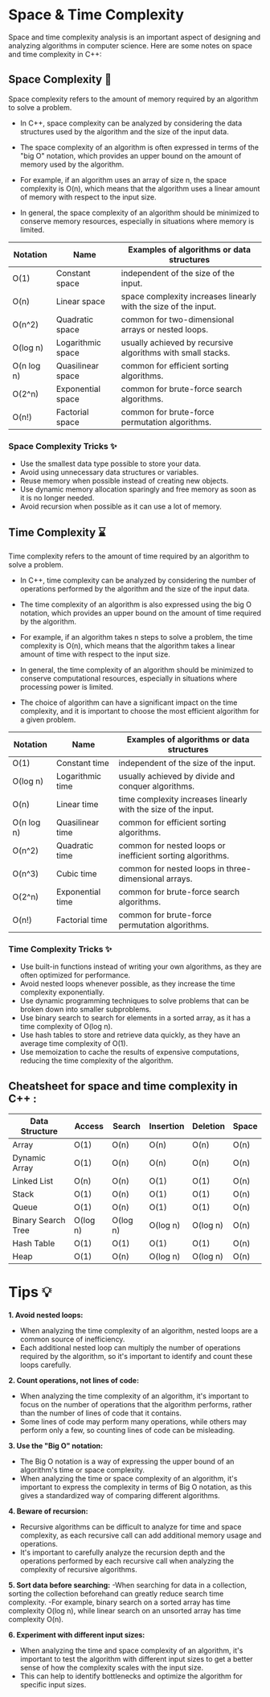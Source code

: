 
# Space & Time Complexity

Space and time complexity analysis is an important aspect of designing and analyzing algorithms in computer science. Here are some notes on space and time complexity in C++:

## Space Complexity :minidisc:
Space complexity refers to the amount of memory required by an algorithm to solve a problem.

* In C++, space complexity can be analyzed by considering the data structures used by the algorithm and the size of the input data.

* The space complexity of an algorithm is often expressed in terms of the "big O" notation, which provides an upper bound on the amount of memory used by the algorithm.

* For example, if an algorithm uses an array of size n, the space complexity is O(n), which means that the algorithm uses a linear amount of memory with respect to the input size.

* In general, the space complexity of an algorithm should be minimized to conserve memory resources, especially in situations where memory is limited.

| Notation |	Name |	Examples of algorithms or data structures |
|-------|-------|--------------------------------------------|
O(1)| Constant space| independent of the size of the input.
O(n)| Linear space| space complexity increases linearly with the size of the input.
O(n^2)| Quadratic space| common for two-dimensional arrays or nested loops.
O(log n)| Logarithmic space| usually achieved by recursive algorithms with small stacks.
O(n log n)| Quasilinear space| common for efficient sorting algorithms.
O(2^n)| Exponential space| common for brute-force search algorithms.
O(n!)| Factorial space| common for brute-force permutation algorithms.

### Space Complexity Tricks :sparkles:
- Use the smallest data type possible to store your data.
- Avoid using unnecessary data structures or variables.
- Reuse memory when possible instead of creating new objects.
- Use dynamic memory allocation sparingly and free memory as soon as it is no longer needed.
- Avoid recursion when possible as it can use a lot of memory.

## Time Complexity :hourglass:
Time complexity refers to the amount of time required by an algorithm to solve a problem.

* In C++, time complexity can be analyzed by considering the number of operations performed by the algorithm and the size of the input data.

* The time complexity of an algorithm is also expressed using the big O notation, which provides an upper bound on the amount of time required by the algorithm.

* For example, if an algorithm takes n steps to solve a problem, the time complexity is O(n), which means that the algorithm takes a linear amount of time with respect to the input size.

* In general, the time complexity of an algorithm should be minimized to conserve computational resources, especially in situations where processing power is limited.

* The choice of algorithm can have a significant impact on the time complexity, and it is important to choose the most efficient algorithm for a given problem.

| Notation |	Name |	Examples of algorithms or data structures |
|-------|-------|--------------------------------------------|
O(1)| Constant time| independent of the size of the input.
O(log n)| Logarithmic time| usually achieved by divide and conquer algorithms.
O(n)| Linear time| time complexity increases linearly with the size of the input.
O(n log n)| Quasilinear time| common for efficient sorting algorithms.
O(n^2)| Quadratic time| common for nested loops or inefficient sorting algorithms.
O(n^3)| Cubic time| common for nested loops in three-dimensional arrays.
O(2^n)| Exponential time| common for brute-force search algorithms.
O(n!)| Factorial time | common for brute-force permutation algorithms.

### Time Complexity Tricks :sparkles:
- Use built-in functions instead of writing your own algorithms, as they are often optimized for performance.
- Avoid nested loops whenever possible, as they increase the time complexity exponentially.
- Use dynamic programming techniques to solve problems that can be broken down into smaller subproblems.
- Use binary search to search for elements in a sorted array, as it has a time complexity of O(log n).
- Use hash tables to store and retrieve data quickly, as they have an average time complexity of O(1).
- Use memoization to cache the results of expensive computations, reducing the time complexity of the algorithm.

## Cheatsheet for space and time complexity in C++ :

|Data Structure|	Access|	Search|	Insertion|	Deletion|	Space|
|-----|-----|------|-------|--------|--------|
Array |	O(1) |	O(n) |	O(n) |	O(n)	|O(n)
Dynamic Array |	O(1) |	O(n) |	O(n) |	O(n) |	O(n)
Linked List |	O(n) | 	O(n) |	O(1) |	O(1) |	O(n)
Stack |	O(1) |	O(n) |	O(1) |	O(1) |	O(n)
Queue |	O(1) |	O(n) |	O(1) |	O(1) |	O(n)
Binary Search Tree |	O(log n) |	O(log n) |	O(log n) |	O(log n) |	O(n)
Hash Table |	O(1) |	O(1) |	O(1) |	O(1) |	O(n)
Heap |	O(1) |	O(n) |	O(log n) |	O(log n) |	O(n)


# Tips :bulb:
**1. Avoid nested loops:** <br>
- When analyzing the time complexity of an algorithm, nested loops are a common source of inefficiency. 
- Each additional nested loop can multiply the number of operations required by the algorithm, so it's important to identify and count these loops carefully.

**2. Count operations, not lines of code:**<br>
- When analyzing the time complexity of an algorithm, it's important to focus on the number of operations that the algorithm performs, rather than the number of lines of code that it contains. 
- Some lines of code may perform many operations, while others may perform only a few, so counting lines of code can be misleading.

**3. Use the "Big O" notation:**<br>
- The Big O notation is a way of expressing the upper bound of an algorithm's time or space complexity. 
- When analyzing the time or space complexity of an algorithm, it's important to express the complexity in terms of Big O notation, as this gives a standardized way of comparing different algorithms.

**4. Beware of recursion:**<br>
- Recursive algorithms can be difficult to analyze for time and space complexity, as each recursive call can add additional memory usage and operations. 
- It's important to carefully analyze the recursion depth and the operations performed by each recursive call when analyzing the complexity of recursive algorithms.

**5. Sort data before searching:**
-When searching for data in a collection, sorting the collection beforehand can greatly reduce search time complexity.
-For example, binary search on a sorted array has time complexity O(log n), while linear search on an unsorted array has time complexity O(n).

**6. Experiment with different input sizes:**
- When analyzing the time and space complexity of an algorithm, it's important to test the algorithm with different input sizes to get a better sense of how the complexity scales with the input size. 
- This can help to identify bottlenecks and optimize the algorithm for specific input sizes.












































